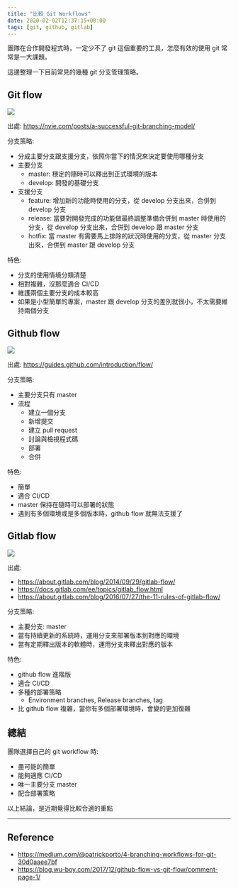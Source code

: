 ```yaml
---
title: "比較 Git Workflows"
date: 2020-02-02T12:37:15+08:00
tags: [git, github, gitlab]
---
```


團隊在合作開發程式時，一定少不了 git 這個重要的工具，怎麼有效的使用 git 常常是一大課題。

這邊整理一下目前常見的幾種 git 分支管理策略。

## Git flow

![](/posts/2020/02/git-flow.png)

出處: https://nvie.com/posts/a-successful-git-branching-model/

分支策略:

- 分成主要分支跟支援分支，依照你當下的情況來決定要使用哪種分支
- 主要分支
	- master: 穩定的隨時可以釋出到正式環境的版本
	- develop: 開發的基礎分支
- 支援分支
	- feature: 增加新的功能時使用的分支，從 develop 分支出來，合併到 develop 分支
	- release: 當要對開發完成的功能做最終調整準備合併到 master 時使用的分支，從 develop 分支出來，合併到 develop 跟 master 分支
	- hotfix: 當 master 有需要馬上排除的狀況時使用的分支，從 master 分支出來，合併到 master 跟 develop 分支

特色:

- 分支的使用情境分類清楚
- 相對複雜，沒那麼適合 CI/CD
- 維護兩個主要分支的成本較高
- 如果是小型簡單的專案，master 跟 develop 分支的差別就很小，不太需要維持兩個分支

## Github flow

![](/posts/2020/02/github-flow.png)

出處: https://guides.github.com/introduction/flow/

分支策略:

- 主要分支只有 master
- 流程
	- 建立一個分支
	- 新增提交
	- 建立 pull request
	- 討論與檢視程式碼
	- 部署
	- 合併

特色:

- 簡單
- 適合 CI/CD
- master 保持在隨時可以部署的狀態
- 遇到有多個環境或是多個版本時，github flow 就無法支援了

## Gitlab flow

![](/posts/2020/02/gitlab-flow.png)

出處:

- https://about.gitlab.com/blog/2014/09/29/gitlab-flow/
- https://docs.gitlab.com/ee/topics/gitlab_flow.html
- https://about.gitlab.com/blog/2016/07/27/the-11-rules-of-gitlab-flow/

分支策略:

- 主要分支: master
- 當有持續更新的系統時，運用分支來部署版本到對應的環境
- 當有定期釋出版本的軟體時，運用分支來釋出對應的版本

特色:

- github flow 進階版
- 適合 CI/CD
- 多種的部署策略
	- Environment branches, Release branches, tag
- 比 github flow 複雜，當你有多個部署環境時，會變的更加復雜

## 總結

團隊選擇自己的 git workflow 時:

- 盡可能的簡單
- 能夠適應 CI/CD
- 唯一主要分支 master
- 配合部署策略

以上結論，是近期覺得比較合適的重點

---

## Reference

- https://medium.com/@patrickporto/4-branching-workflows-for-git-30d0aaee7bf
- https://blog.wu-boy.com/2017/12/github-flow-vs-git-flow/comment-page-1/
